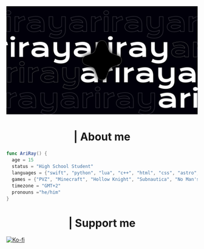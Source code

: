   <div align="center">

<img src="/assets/dark_banner.png">

</div>

  <h1 align="center">| About me</h1>

  ```swift
  func AriRay() {
    age = 15
    status = "High School Student"
    languages = {"swift", "python", "lua", "c++", "html", "css", "astro", "javascript", "java"}
    games = {"PVZ", "Minecraft", "Hollow Knight", "Subnautica", "No Man's Sky", "Metro" series}
    timezone = "GMT+2"
    pronouns ="he/him"
}
  ```

  <h1 align="center">| Support me</h1>

  [![Ko-fi](https://img.shields.io/badge/Ko--fi-F16061?style=for-the-badge&logo=ko-fi&logoColor=white)](https://ko-fi.com/notariray)

